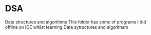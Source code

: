 # DSA
Data structures and algorithms
This folder has some of programs I did offline on IDE whilst learning Data sytructures and algorithsm
